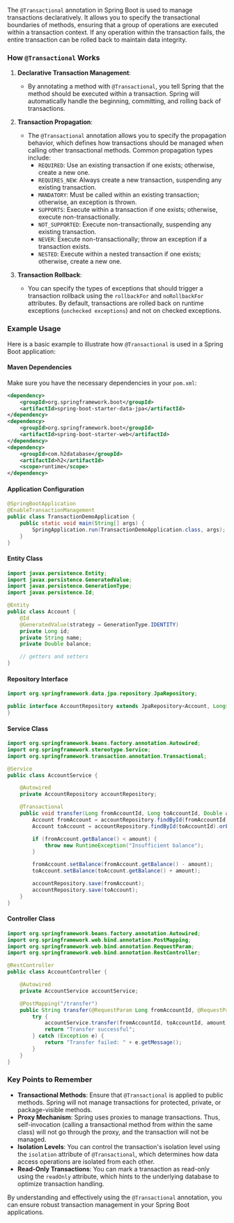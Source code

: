 The `@Transactional` annotation in Spring Boot is used to manage transactions declaratively. It allows you to specify the transactional boundaries of methods, ensuring that a group of operations are executed within a transaction context. If any operation within the transaction fails, the entire transaction can be rolled back to maintain data integrity.

### How `@Transactional` Works

1. **Declarative Transaction Management**:
   - By annotating a method with `@Transactional`, you tell Spring that the method should be executed within a transaction. Spring will automatically handle the beginning, committing, and rolling back of transactions.

2. **Transaction Propagation**:
   - The `@Transactional` annotation allows you to specify the propagation behavior, which defines how transactions should be managed when calling other transactional methods. Common propagation types include:
     - `REQUIRED`: Use an existing transaction if one exists; otherwise, create a new one.
     - `REQUIRES_NEW`: Always create a new transaction, suspending any existing transaction.
     - `MANDATORY`: Must be called within an existing transaction; otherwise, an exception is thrown.
     - `SUPPORTS`: Execute within a transaction if one exists; otherwise, execute non-transactionally.
     - `NOT_SUPPORTED`: Execute non-transactionally, suspending any existing transaction.
     - `NEVER`: Execute non-transactionally; throw an exception if a transaction exists.
     - `NESTED`: Execute within a nested transaction if one exists; otherwise, create a new one.

3. **Transaction Rollback**:
   - You can specify the types of exceptions that should trigger a transaction rollback using the `rollbackFor` and `noRollbackFor` attributes. By default, transactions are rolled back on runtime exceptions (`unchecked exceptions`) and not on checked exceptions.

### Example Usage

Here is a basic example to illustrate how `@Transactional` is used in a Spring Boot application:

#### Maven Dependencies

Make sure you have the necessary dependencies in your `pom.xml`:

```xml
<dependency>
    <groupId>org.springframework.boot</groupId>
    <artifactId>spring-boot-starter-data-jpa</artifactId>
</dependency>
<dependency>
    <groupId>org.springframework.boot</groupId>
    <artifactId>spring-boot-starter-web</artifactId>
</dependency>
<dependency>
    <groupId>com.h2database</groupId>
    <artifactId>h2</artifactId>
    <scope>runtime</scope>
</dependency>
```

#### Application Configuration

```java
@SpringBootApplication
@EnableTransactionManagement
public class TransactionDemoApplication {
    public static void main(String[] args) {
        SpringApplication.run(TransactionDemoApplication.class, args);
    }
}
```

#### Entity Class

```java
import javax.persistence.Entity;
import javax.persistence.GeneratedValue;
import javax.persistence.GenerationType;
import javax.persistence.Id;

@Entity
public class Account {
    @Id
    @GeneratedValue(strategy = GenerationType.IDENTITY)
    private Long id;
    private String name;
    private Double balance;

    // getters and setters
}
```

#### Repository Interface

```java
import org.springframework.data.jpa.repository.JpaRepository;

public interface AccountRepository extends JpaRepository<Account, Long> {
}
```

#### Service Class

```java
import org.springframework.beans.factory.annotation.Autowired;
import org.springframework.stereotype.Service;
import org.springframework.transaction.annotation.Transactional;

@Service
public class AccountService {

    @Autowired
    private AccountRepository accountRepository;

    @Transactional
    public void transfer(Long fromAccountId, Long toAccountId, Double amount) {
        Account fromAccount = accountRepository.findById(fromAccountId).orElseThrow(() -> new RuntimeException("Account not found"));
        Account toAccount = accountRepository.findById(toAccountId).orElseThrow(() -> new RuntimeException("Account not found"));

        if (fromAccount.getBalance() < amount) {
            throw new RuntimeException("Insufficient balance");
        }

        fromAccount.setBalance(fromAccount.getBalance() - amount);
        toAccount.setBalance(toAccount.getBalance() + amount);

        accountRepository.save(fromAccount);
        accountRepository.save(toAccount);
    }
}
```

#### Controller Class

```java
import org.springframework.beans.factory.annotation.Autowired;
import org.springframework.web.bind.annotation.PostMapping;
import org.springframework.web.bind.annotation.RequestParam;
import org.springframework.web.bind.annotation.RestController;

@RestController
public class AccountController {

    @Autowired
    private AccountService accountService;

    @PostMapping("/transfer")
    public String transfer(@RequestParam Long fromAccountId, @RequestParam Long toAccountId, @RequestParam Double amount) {
        try {
            accountService.transfer(fromAccountId, toAccountId, amount);
            return "Transfer successful";
        } catch (Exception e) {
            return "Transfer failed: " + e.getMessage();
        }
    }
}
```

### Key Points to Remember

- **Transactional Methods**: Ensure that `@Transactional` is applied to public methods. Spring will not manage transactions for protected, private, or package-visible methods.
- **Proxy Mechanism**: Spring uses proxies to manage transactions. Thus, self-invocation (calling a transactional method from within the same class) will not go through the proxy, and the transaction will not be managed.
- **Isolation Levels**: You can control the transaction's isolation level using the `isolation` attribute of `@Transactional`, which determines how data access operations are isolated from each other.
- **Read-Only Transactions**: You can mark a transaction as read-only using the `readOnly` attribute, which hints to the underlying database to optimize transaction handling.

By understanding and effectively using the `@Transactional` annotation, you can ensure robust transaction management in your Spring Boot applications.
